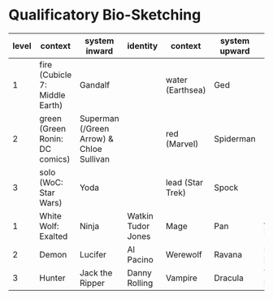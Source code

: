 # Qualificatory Bio-Sketching

level | context | system inward | identity | context | system upward | identity
--- | --- | --- | --- | --- | --- | ---
1 | fire (Cubicle 7: Middle Earth) | Gandalf |  | water (Earthsea) | Ged | &nbsp;
2 | green (Green Ronin: DC comics) | Superman (/Green Arrow) & Chloe Sullivan |  | red (Marvel) | Spiderman | &nbsp;
3 | solo (WoC: Star Wars) | Yoda |  | lead (Star Trek) | Spock | &nbsp;
1 | White Wolf: Exalted | Ninja | Watkin Tudor Jones | Mage | Pan | Anthony Kiedis
2 | Demon | Lucifer | Al Pacino | Werewolf | Ravana | Robert De Niro
3 | Hunter | Jack the Ripper | Danny Rolling | Vampire | Dracula | Ted Bundy
